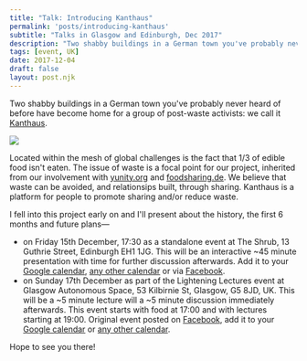 ```yaml
---
title: "Talk: Introducing Kanthaus"
permalink: 'posts/introducing-kanthaus'
subtitle: "Talks in Glasgow and Edinburgh, Dec 2017"
description: "Two shabby buildings in a German town you've probably never heard of before have become home for a group of post-waste activists: we call it Kanthaus."
tags: [event, UK]
date: 2017-12-04
draft: false
layout: post.njk
---
```


Two shabby buildings in a German town you've probably never heard of before have become home for a group of post-waste activists: we call it [Kanthaus](https://kanthaus.online). 

![](../postImages/sunnyDayKH.png)

Located within the mesh of global challenges is the fact that 1/3 of edible food isn't eaten. The issue of waste is a focal point for our project, inherited from our involvement with [yunity.org](https://yunity.org/en) and [foodsharing.de](https://foodsharing.de/). We believe that waste can be avoided, and relationsips built, through sharing. Kanthaus is a platform for people to promote sharing and/or reduce waste.

I fell into this project early on and I'll present about the history, the first 6 months and future plans—

- on Friday 15th December, 17:30 as a standalone event at The Shrub, 13 Guthrie Street, Edinburgh EH1 1JG. This will be an interactive \~45 minute presentation with time for further discussion afterwards. Add it to your [Google calendar](http://www.google.com/calendar/event?action=TEMPLATE&dates=20171215T173000Z%2F20171215T193000Z&text=Introducing%20Kanthaus&location=The%20Shrub%2C%2013%20Guthrie%20Street%2C%20Edinburgh%20EH1%201JG.&details=Two%20shabby%20buildings%20in%20a%20German%20town%20you've%20probably%20never%20heard%20of%20before%20have%20become%20home%20for%20a%20group%20of%20post-waste%20activists%3A%20we%20call%20it%20Kanthaus.%0A%0ALocated%20within%20the%20mesh%20of%20global%20challenges%20is%20the%20fact%20that%201%2F3%20of%20edible%20food%20isn't%20eaten.%20The%20issue%20of%20waste%20is%20a%20focal%20point%20for%20our%20project%2C%20inherited%20from%20our%20involvement%20with%20yunity.org%20and%20foodsharing.de.%20We%20believe%20that%20most%20waste%20is%20due%20to%20outdated%20economics%20and%20that%20sharing%20provides%20solutions.%20Kanthaus%20is%20a%20platform%20for%20people%20promote%20sharing%20and%2For%20reduce%20waste.%0A%0AI%20fell%20into%20this%20project%20early%20on%20and%20I'll%20present%20about%20the%20history%2C%20first%206%20months%20and%20future%20plans%20in%20a%20~40%20minutes%2C%20interactive%20talk.%0A%0AOriginally%20posted%20here%3A%20https%3A%2F%2Fdouginamug.gitlab.io%2Fpost%2F2017-12-04_introducingkanthaus%2F), [any other calendar](/data/15_Introducing_Kanthaus.ics) or via [Facebook](https://www.facebook.com/events/1245750915525444/).
- on Sunday 17th December as part of the Lightening Lectures event at Glasgow Autonomous Space, 53 Kilbirnie St, Glasgow, G5 8JD, UK. This will be a \~5 minute lecture will a \~5 minute discussion immediately afterwards. This event starts with food at 17:00 and with lectures starting at 19:00. Original event posted on [Facebook](https://www.facebook.com/events/1494599233959629/?active_tab=about), add it to your [Google calendar](http://www.google.com/calendar/event?action=TEMPLATE&dates=20171217T170000Z%2F20171217T220000Z&text=Introducing%20Kanthaus%20%40%20Lightening%20Lectures%3A%20LivingRoomLectures%20turns%202&location=Glasgow%20Autonomous%20Space%2C%2053%20Kilbirnie%20St%2C%20Glasgow%2C%20G5%208JD%2C%20UK&details=%23%20Introducing%20Kanthaus%0A%0ATwo%20shabby%20buildings%20in%20a%20German%20town%20you've%20probably%20never%20heard%20of%20before%20have%20become%20home%20for%20a%20group%20of%20post-waste%20activists%3A%20we%20call%20it%20Kanthaus.%0A%0ALocated%20within%20the%20mesh%20of%20global%20challenges%20is%20the%20fact%20that%201%2F3%20of%20edible%20food%20isn't%20eaten.%20The%20issue%20of%20waste%20is%20a%20focal%20point%20for%20our%20project%2C%20inherited%20from%20our%20involvement%20with%20yunity.org%20and%20foodsharing.de.%20We%20believe%20that%20most%20waste%20is%20due%20to%20outdated%20economics%20and%20that%20sharing%20provides%20solutions.%20Kanthaus%20is%20a%20platform%20for%20people%20promote%20sharing%20and%2For%20reduce%20waste.%0A%0AI%20fell%20into%20this%20project%20early%20on%20and%20I'll%20present%20about%20the%20history%2C%20first%206%20months%20and%20future%20plans%20in%20a%20~5%20minute%20flash-talk.%0A%0AOriginally%20posted%20here%3A%20https%3A%2F%2Fdouginamug.gitlab.io%2Fpost%2F2017-12-04_introducingkanthaus%2F%0A%0A------%0A%0A%23%20Lightening%20Lectures%0A%0AWE'VE%20MADE%20IT%20TO%20LIVING%20ROOM%20LECTURES'%202ND%20BIRTHDAY%20!!%20%26%20we're%20going%20to%20throw%20a%20shindig%20to%20celebrate!%0A%0ASunday%2017th%20December%0AG.A.S%2F%2F53%20Kilbirnie%20St%2C%20Glasgow%20G5%208JD5%0AThere%20will%20be%20food%20from%205%20and%20a%20cheap%20bar%20running%20from%208PM%0AFree%20in%20but%20donations%20welcome%0A%0A5-6PM%0AThere%20will%20be%20FOOD%20%5B!%5D%20and%20an%20exhibition%20of%20our%20anniversary%20pamphlet%2Fzine%20with%20contributions%20from%20past%20lecturers%2C%20artwork%2C%20stories%20and%20anecdotes%20on%20learning%2C%20living%20rooms%20and%20more%20besides.%0A%0A7-8.30PM%0Awe'll%20get%20on%20with%20the%20LIGHTENING%20LECTURES%20!!%20a%20series%20of%203-5%20minute%20talks%20followed%20by%20a%205-7%20minute%20discussion.%2010%20MINUTES%20MAX%20to%20test%20any%20ideas%2Fprojects%2Fthoughts%20you've%20had%20going%20on.%0Aso%20far%20we've%20got%20..%0ACee%20Smith%20with%20some%20period%20chat%20%2F%20Victoria%20McNulty%20with%20a%20lightening%20lecture%20about%20Capitalism%20and%20Travel%20%2F%20James%20McAveety%20discussing%20the%20album%20'The%20La's'%2C%20by%20The%20La's%20%2F%20Adam%20Cheshire%20with%20some%20chat%20about%20mimetics%20%2F%20Gabe%20Featherstone%20with%20a%20song%20about%20moral%20hygiene%20and%20vegetables%0AMORE%20YET%20TO%20BE%20ANNOUNCED%20!%20%2F%20give%20us%20a%20message%20if%20u%20want%20a%20shot%0A%0A8.30-10PM%0ALive%20music.%20We've%20got%20some%20interested%20acts%20lined%20up%2C%20which%20we'll%20be%20revealing%20over%20the%20next%20few%20weeks%0A%0A10%20-%20till%20whenever%20we%20chuck%20you%20out%20PM%0AA%20DJ%20set%20from%20Natasha%20Lal%0A%0Agive%20us%20a%20message%20on%20here%20or%20an%20email%20over%20to%20livingroomlecturesglasgow%40gmail.com%20if%20you're%20up%20for%20doing%20a%20living%20room%20lecture%20or%20playing%20music%20on%20the%20night%20!%20there's%20still%20space%20going%20%0A%0AOriginally%20posted%20here%3A%20https%3A%2F%2Fwww.facebook.com%2Fevents%2F1494599233959629%2F) or [any other calendar](/data/17_Introducing_Kanthaus.ics).

Hope to see you there!
